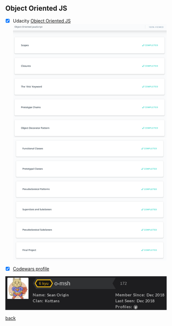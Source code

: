 ## Object Oriented JS

- [x] Udacity [Object Oriented JS](https://classroom.udacity.com/courses/ud015)
![completed](js_oop_udacity1.png)
![completed](js_oop_udacity2.png)

- [x] [Codewars profile](https://www.codewars.com/users/o-msh)

![completer](codewars_profile.png)

[back](../README.md)